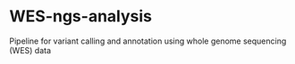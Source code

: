 # WES-ngs-analysis
Pipeline for variant calling and annotation using whole genome sequencing (WES) data
